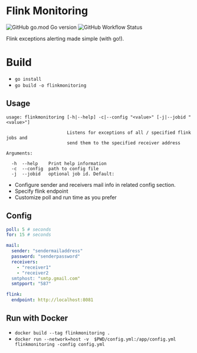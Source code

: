 # Flink Monitoring

![GitHub go.mod Go version](https://img.shields.io/github/go-mod/go-version/Lukpier/flinkmonitoring?style=for-the-badge)
![GitHub Workflow Status](https://img.shields.io/github/workflow/status/Lukpier/flinkmonitoring/Go?style=for-the-badge)

Flink exceptions alerting made simple (with go!).

# Build

* `go install`
* `go build -o flinkmonitoring`

## Usage

```
usage: flinkmonitoring [-h|--help] -c|--config "<value>" [-j|--jobid "<value>"]

                       Listens for exceptions of all / specified flink jobs and
                       send them to the specified receiver address

Arguments:

  -h  --help    Print help information
  -c  --config  path to config file
  -j  --jobid   optional job id. Default:
```

* Configure sender and receivers mail info in related config section.
* Specify flink endpoint
* Customize poll and run time as you prefer

## Config

```yaml
poll: 5 # seconds
for: 15 # seconds

mail:
  sender: "sendermailaddress"
  password: "senderpassword"
  receivers: 
    - "receiver1"
    - "receiver2
  smtphost: "smtp.gmail.com"
  smtpport: "587"

flink:
  endpoint: http://localhost:8081
```

## Run with Docker
* `docker build --tag flinkmonitoring .`
* `docker run --network=host -v  $PWD/config.yml:/app/config.yml flinkmonitoring -config config.yml`

